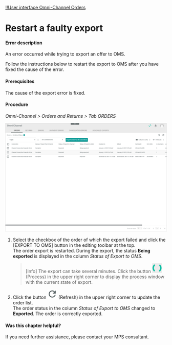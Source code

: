 [!!User interface Omni-Channel Orders](../../Channels/UserInterface/05a_Orders.md)

# Restart a faulty export

#### Error description

An error occurred while trying to export an offer to OMS.

Follow the instructions below to restart the export to OMS after you have fixed the cause of the error.

#### Prerequisites

The cause of the export error is fixed.

#### Procedure

*Omni-Channel > Orders and Returns > Tab ORDERS*

![Orders](../../Assets/Screenshots/Channels/OrdersReturns/Orders/Orders.png "[Orders]")

1. Select the checkbox of the order of which the export failed and click the [EXPORT TO OMS] button in the editing toolbar at the top.     
The order export is restarted. During the export, the status **Being exported** is displayed in the column *Status of Export to OMS*.

    > [Info] The export can take several minutes. Click the button ![Process](../../Assets/Icons/Process.png "[Process]") (Process) in the upper right corner to display the process window with the current state of export.

2. Click the button ![Refresh](../../Assets/Icons/Refresh01.png "[Refresh]") (Refresh) in the upper right corner to update the order list.   
The order status in the column *Status of Export to OMS* changed to **Exported**. The order is correctly exported.


#### Was this chapter helpful?

If you need further assistance, please contact your MPS consultant.

